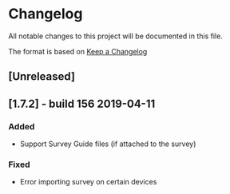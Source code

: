 # Changelog
All notable changes to this project will be documented in this file.

The format is based on [Keep a Changelog](https://keepachangelog.com/en/1.0.0/)

## [Unreleased]

## [1.7.2] - build 156 2019-04-11
### Added
- Support Survey Guide files (if attached to the survey)
### Fixed
- Error importing survey on certain devices